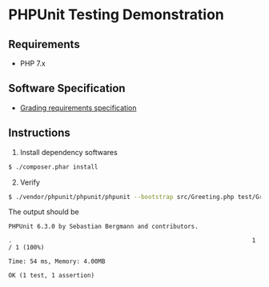 # PHPUnit Testing Demonstration

## Requirements
- PHP 7.x

## Software Specification
- [Grading requirements specification](Grading-Spec.md)

## Instructions
1. Install dependency softwares
```bash
$ ./composer.phar install
```

2. Verify
```bash
$ ./vendor/phpunit/phpunit/phpunit --bootstrap src/Greeting.php test/GreetingTest
```

The output should be

```
PHPUnit 6.3.0 by Sebastian Bergmann and contributors.

.                                                                   1 / 1 (100%)

Time: 54 ms, Memory: 4.00MB

OK (1 test, 1 assertion)
```
